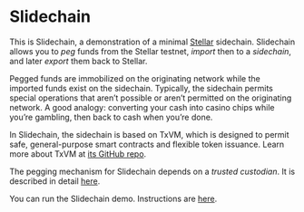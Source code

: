 # Slidechain

This is Slidechain,
a demonstration of a minimal
[Stellar](https://stellar.org/)
sidechain.
Slidechain allows you to _peg_ funds from the Stellar testnet,
_import_ then to a _sidechain_,
and later _export_ them back to Stellar.

Pegged funds are immobilized on the originating network while the imported funds exist on the sidechain.
Typically,
the sidechain permits special operations that aren’t possible or aren’t permitted on the originating network.
A good analogy:
converting your cash into casino chips while you’re gambling,
then back to cash when you’re done.

In Slidechain,
the sidechain is based on TxVM,
which is designed to permit safe,
general-purpose smart contracts and flexible token issuance.
Learn more about TxVM at
[its GitHub repo](https://github.com/chain/txvm).

The pegging mechanism for Slidechain depends on a _trusted custodian_.
It is described in detail
[here](Pegging.md).

You can run the Slidechain demo.
Instructions are
[here](Running.md).
